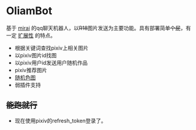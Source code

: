 # OliamBot
基于 [mirai](https://github.com/mamoe/mirai) 的qq聊天机器人，以~~R18~~图片发送为主要功能。具有部署简单~~个屁~~，有一定 [扩展性](https://github.com/KillerQueen3/OliamBot/blob/master/plugins/README.MD) 的特点。
* 根据关键词查找pixiv上相关图片
* 以pixiv图片id找图
* 以pixiv用户id发送用户随机作品
* pixiv推荐图片
* [随机色图](https://api.lolicon.app/#/setu)
* 弱插件支持

## ~~能跑就行~~
* 现在使用pixiv的refresh_token登录了。